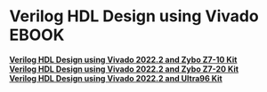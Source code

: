# Verilog HDL Design using Vivado EBOOK
<a href="https://play.google.com/store/books/details?id=xI6tEAAAQBAJ"><b>Verilog HDL Design using Vivado 2022.2 and Zybo Z7-10 Kit</b></a><br>
<a href="https://play.google.com/store/books/details?id=bKOvEAAAQBAJ"><b>Verilog HDL Design using Vivado 2022.2 and Zybo Z7-20 Kit</b></a><br>
<a href="https://play.google.com/store/books/details?id=EaSvEAAAQBAJ"><b>Verilog HDL Design using Vivado 2022.2 and Ultra96 Kit</b></a><br>
